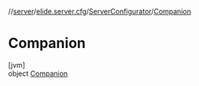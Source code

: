 //[server](../../../../index.md)/[elide.server.cfg](../../index.md)/[ServerConfigurator](../index.md)/[Companion](index.md)

# Companion

[jvm]\
object [Companion](index.md)
